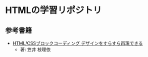 # HTMLの学習リポジトリ

## 参考書籍

- [HTML/CSSブロックコーディング デザインをすらすら再現できる](https://amzn.to/3IPoMzI)
  - 著: 笠井 枝理依
